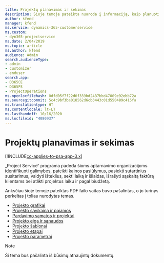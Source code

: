 ```yaml
---
title: Projektų planavimas ir sekimas
description: Šioje temoje pateikta nuoroda į informaciją, kaip planuoti ir sekti, naudojantis „Project Service Automation“.
author: kfend
manager: kfend
ms.service: dynamics-365-customerservice
ms.custom:
- dyn365-projectservice
ms.date: 2/04/2019
ms.topic: article
ms.author: kfend
audience: Admin
search.audienceType:
- admin
- customizer
- enduser
search.app:
- D365CE
- D365PS
- ProjectOperations
ms.openlocfilehash: 0dfd05f7f22d0f339bd2437bbd47009e92ebb72a
ms.sourcegitcommit: 5c4c9bf3ba018562d6cb3443c01d550489c415fa
ms.translationtype: HT
ms.contentlocale: lt-LT
ms.lasthandoff: 10/16/2020
ms.locfileid: "4080937"
---
```

# <a name="project-planning-and-tracking"></a>Projektų planavimas ir sekimas

[!INCLUDE[cc-applies-to-psa-app-3.x](../../includes/cc-applies-to-psa-app-3x.md)]

„Project Service“ programa padeda šioms aptarnavimo organizacijoms identifikuoti galimybes, pateikti kainos pasiūlymus, pasiekti sutartinius susitarimus, valdyti išteklius, sekti laiką ir išlaidas, išrašyti sąskaitą faktūrą klientams bei atlikti projektus laiku ir pagal biudžetą. 

Anksčiau šioje temoje pateiktas PDF failo saitas buvo pašalintas, o jo turinys perkeltas į toliau nurodytas temas.

- [Projekto grafikai](../project-creating.md)
- [Projekto savikaina ir pajamos](../project-estimating.md)
- [Pardavimo sąmatos ir projektai](../project-leveraging.md)
- [Projekto eiga ir sąnaudos](../project-tracking.md)
- [Projekto šablonai](../project-templates.md)
- [Projekto etapai](../project-stages.md)
- [Projekto parametrai](../project-settings.md)

> [!NOTE]
> Ši tema bus pašalinta iš būsimų atnaujintų dokumentų. 
